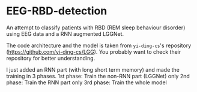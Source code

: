 # EEG-RBD-detection
An attempt to classify patients with RBD (REM sleep behaviour disorder) using EEG data and a RNN augmented LGGNet.

The code architecture and the model is taken from `yi-ding-cs`'s repository (https://github.com/yi-ding-cs/LGG).
You probably want to check their repository for better understanding.

I just added an RNN part (with long short term memory) and made the training in 3 phases.
1st phase: Train the non-RNN part (LGGNet) only
2nd phase: Train the RNN part only
3rd phase: Train the whole model